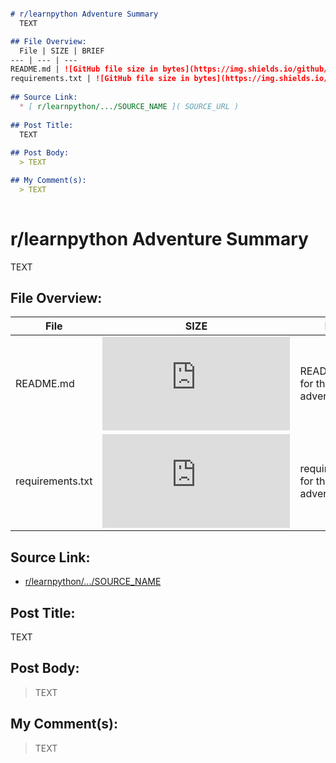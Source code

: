 ```MarkDown

# r/learnpython Adventure Summary
  TEXT

## File Overview:
  File | SIZE | BRIEF
--- | --- | ---
README.md | ![GitHub file size in bytes](https://img.shields.io/github/size/Phillyclause89/reddit_scripts/MD_Templates/README.md?style=plastic) | README.md file for this adventure.
requirements.txt | ![GitHub file size in bytes](https://img.shields.io/github/size/Phillyclause89/reddit_scripts/MD_Templates/requirements.txt?style=plastic) | requirements.txt for this adventure.
  
## Source Link:
  * [ r/learnpython/.../SOURCE_NAME ]( SOURCE_URL )
  
## Post Title:
  TEXT
  
## Post Body:
  > TEXT

## My Comment(s):
  > TEXT
  
```


# r/learnpython Adventure Summary
  TEXT

## File Overview:
  File | SIZE | BRIEF
--- | --- | ---
README.md | ![GitHub file size in bytes](https://img.shields.io/github/size/Phillyclause89/reddit_scripts/MD_Templates/README.md?style=plastic) | README.md file for this adventure.
requirements.txt | ![GitHub file size in bytes](https://img.shields.io/github/size/Phillyclause89/reddit_scripts/MD_Templates/requirements.txt?style=plastic) | requirements.txt for this adventure.
  
## Source Link:
  * [ r/learnpython/.../SOURCE_NAME ]( SOURCE_URL )
  
## Post Title:
  TEXT
  
## Post Body:
  > TEXT

## My Comment(s):
  > TEXT
